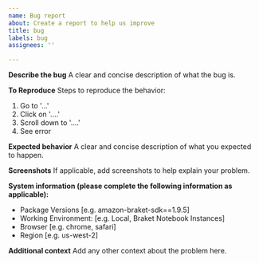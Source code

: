 ```yaml
---
name: Bug report
about: Create a report to help us improve
title: bug
labels: bug
assignees: ''

---
```


**Describe the bug**
A clear and concise description of what the bug is.

**To Reproduce**
Steps to reproduce the behavior:
1. Go to '...'
2. Click on '....'
3. Scroll down to '....'
4. See error

**Expected behavior**
A clear and concise description of what you expected to happen.

**Screenshots**
If applicable, add screenshots to help explain your problem.

**System information (please complete the following information as applicable):**
 - Package Versions [e.g. amazon-braket-sdk==1.9.5]
 - Working Environment: [e.g. Local, Braket Notebook Instances] 
 - Browser [e.g. chrome, safari]
 - Region [e.g. us-west-2]

**Additional context**
Add any other context about the problem here.
